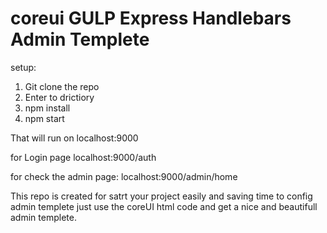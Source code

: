 # coreui GULP Express Handlebars Admin Templete

setup:
1. Git clone the repo
2. Enter to drictiory
3. npm install
4. npm start

That will run on localhost:9000

for Login page localhost:9000/auth 

for check the admin page: localhost:9000/admin/home

This repo is created for satrt your project easily and saving time to config admin templete just use the coreUI html code and get a nice and beautifull admin templete.
